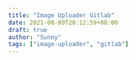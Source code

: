 ```yaml
---
title: "Image Uploader Gitlab"
date: 2021-08-09T20:12:59+08:00
draft: true
author: "Sunny"
tags: ["image-uploader", "gitlab"]
---
```


